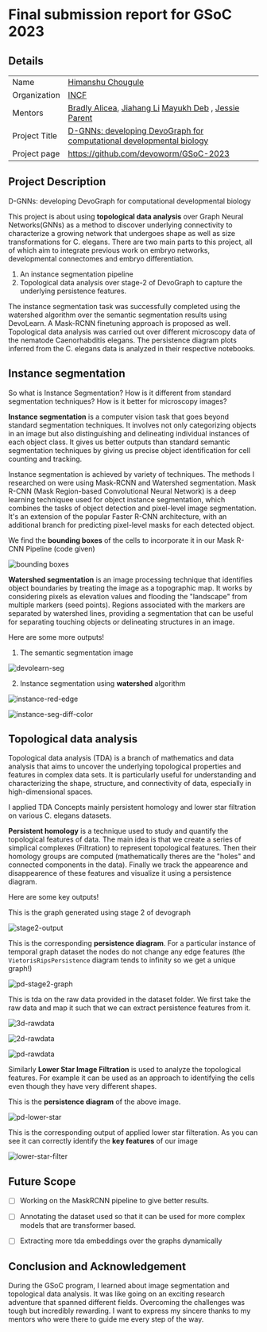 # Final submission report for GSoC 2023

## Details

|  |  |
| ------------- | ------------- |
| Name  | [Himanshu Chougule](https://github.com/himanshu-02)  |
| Organization  | [INCF](https://summerofcode.withgoogle.com/programs/2023/organizations/incf)  |
| Mentors | [Bradly Alicea](https://bradly-alicea.weebly.com/),  [Jiahang Li](https://github.com/LspongebobJH) [Mayukh Deb](https://github.com/Mayukhdeb) , [Jessie Parent](https://jesparent.github.io/)  |
| Project Title | [D-GNNs: developing DevoGraph for computational developmental biology](https://summerofcode.withgoogle.com/programs/2023/projects/dE4pNOI1) |
| Project page | https://github.com/devoworm/GSoC-2023 |

## Project Description
D-GNNs: developing DevoGraph for computational developmental biology

This project is about using **topological data analysis** over Graph Neural Networks(GNNs) as a method to discover underlying connectivity to characterize a growing network that undergoes shape as well as size transformations for C. elegans. There are two main parts to this project, all of which aim to integrate previous work on embryo networks, developmental connectomes and embryo differentiation.

1. An instance segmentation pipeline 
2. Topological data analysis over stage-2 of DevoGraph to capture the underlying persistence features.  

The instance segmentation task was successfully completed using the watershed algorithm over the semantic segmentation results using DevoLearn. A Mask-RCNN finetuning approach is proposed as well. Topological data analysis was carried out over different microscopy data of the nematode Caenorhabditis elegans. The persistence diagram plots inferred from the C. elegans data is analyzed in their respective notebooks. 

## Instance segmentation 

So what is Instance Segmentation? How is it different from standard segmentation techniques? How is it better for microscopy images? 

**Instance segmentation** is a computer vision task that goes beyond standard segmentation techniques. It involves not only categorizing objects in an image but also distinguishing and delineating individual instances of each object class. It gives us better outputs than standard semantic segmentation techniques by giving us precise object identification for cell counting and tracking. 

Instance segmentation is  achieved by variety of techniques. The methods I researched on were using Mask-RCNN and Watershed segmentation. Mask R-CNN (Mask Region-based Convolutional Neural Network) is a deep learning techniquee used for object instance segmentation, which combines the tasks of object detection and pixel-level image segmentation. It's an extension of the popular Faster R-CNN architecture, with an additional branch for predicting pixel-level masks for each detected object. 

We find the **bounding boxes** of the cells to incorporate it in our Mask R-CNN Pipeline (code given)

![bounding boxes](https://user-images.githubusercontent.com/73215784/277373871-72791140-6eb1-4fdd-a557-956595bbd9f9.png)

**Watershed segmentation** is an image processing technique that identifies object boundaries by treating the image as a topographic map. It works by considering pixels as elevation values and flooding the "landscape" from multiple markers (seed points). Regions associated with the markers are separated by watershed lines, providing a segmentation that can be useful for separating touching objects or delineating structures in an image.

Here are some more outputs!

1. The semantic segmentation image

![devolearn-seg](https://user-images.githubusercontent.com/73215784/277374067-54828569-7cb6-47c2-abec-50b3f868ece7.png)

2. Instance segmentation using **watershed** algorithm

![instance-red-edge](https://user-images.githubusercontent.com/73215784/277374351-7d020498-f44f-4643-af6e-a7776833b0e6.png)

![instance-seg-diff-color](https://user-images.githubusercontent.com/73215784/277374428-bc71e9bd-130f-49a6-a794-20edd7dc2427.png)


## Topological data analysis

Topological data analysis (TDA) is a branch of mathematics and data analysis that aims to uncover the underlying topological properties and features in complex data sets. It is particularly useful for understanding and characterizing the shape, structure, and connectivity of data, especially in high-dimensional spaces.

I applied TDA Concepts mainly persistent homology and lower star filtration on various C. elegans datasets. 

**Persistent homology** is a technique used to study and quantify the topological features of data. The main idea is that we create a series of simplical complexes (Filtration) to represent topological features. Then their homology groups are computed (mathematically theres are the "holes" and connected components in the data). Finally we track the appearence and disappearence of these features and visualize it using a persistence diagram. 

Here are some key outputs!

This is the graph generated using stage 2 of devograph 

![stage2-output](https://user-images.githubusercontent.com/73215784/277400504-bc0238e5-2ac4-4631-9e7b-9d95799d49b9.png)

This is the corresponding **persistence diagram**. For a particular instance of temporal graph dataset the nodes do not change any edge features (the `VietorisRipsPersistence` diagram tends to infinity so we get a unique graph!)

![pd-stage2-graph](https://user-images.githubusercontent.com/73215784/277400720-991dbdf2-ff38-498a-852e-0c93cfd9578f.png)

This is tda on the raw data provided in the dataset folder. We first take the raw data and map it such that we can extract persistence features from it. 

![3d-rawdata](https://user-images.githubusercontent.com/73215784/277385565-91f4c774-928e-4c40-8195-0e639180d1f8.png)

![2d-rawdata](https://user-images.githubusercontent.com/73215784/277385631-14e31e18-ffcc-4126-a62b-bca83f8f1628.png)

![pd-rawdata](https://user-images.githubusercontent.com/73215784/277385739-5ad22b9b-9a65-4ae3-8055-19ffeba7a0c6.png)

Similarly **Lower Star Image Filtration** is used to analyze the topological features. For example it can be used as an approach to identifying the cells even though they have very different shapes.

This is the **persistence diagram** of the above image.

![pd-lower-star](https://user-images.githubusercontent.com/73215784/277385263-6f765317-dc71-4e53-822b-6820e8e16c73.png)

This is the corresponding output of applied lower star filteration. As you can see it can correctly identify the **key features** of our image

![lower-star-filter](https://user-images.githubusercontent.com/73215784/277385369-f9833623-bd74-410e-a021-be913a25c91f.png)

## Future Scope 
- [ ] Working on the MaskRCNN pipeline to give better results.
- [ ] Annotating the dataset used so that it can be used for more complex models that are transformer based.
- [ ] Extracting more tda embeddings over the graphs dynamically


## Conclusion and Acknowledgement 
During the GSoC program, I learned about image segmentation and topological data analysis. It was like going on an exciting research adventure that spanned different fields. Overcoming the challenges was tough but incredibly rewarding. I want to express my sincere thanks to my mentors who were there to guide me every step of the way.  


